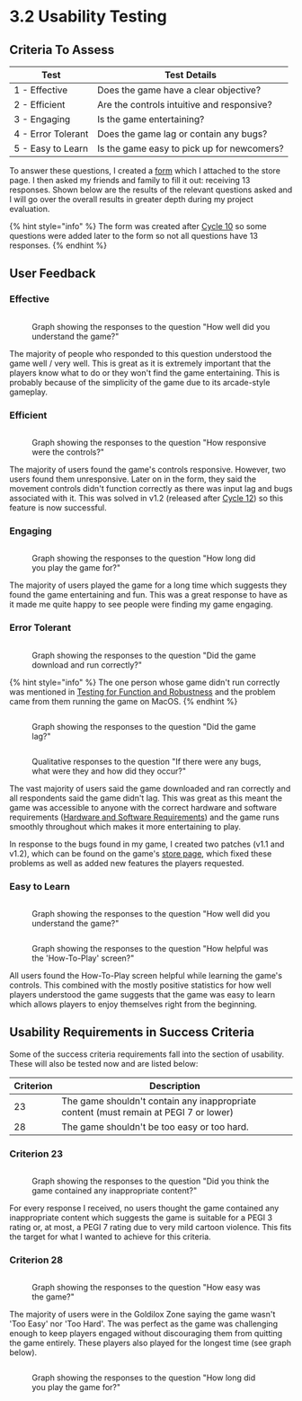 # 3.2 Usability Testing

## Criteria To Assess

| Test               | Test Details                               |
| ------------------ | ------------------------------------------ |
| 1 - Effective      | Does the game have a clear objective?      |
| 2 - Efficient      | Are the controls intuitive and responsive? |
| 3 - Engaging       | Is the game entertaining?                  |
| 4 - Error Tolerant | Does the game lag or contain any bugs?     |
| 5 - Easy to Learn  | Is the game easy to pick up for newcomers? |

To answer these questions, I created a [form](https://docs.google.com/forms/d/e/1FAIpQLSewdKSRPxViHy7iZwTl3iMBZkAM8XL76dQIEQXJQ5ZiwxuIdg/viewform) which I attached to the store page. I then asked my friends and family to fill it out: receiving 13 responses. Shown below are the results of the relevant questions asked and I will go over the overall results in greater depth during my project evaluation.

{% hint style="info" %}
The form was created after [Cycle 10](../design-and-development/cycle-10.md) so some questions were added later to the form so not all questions have 13 responses.
{% endhint %}

## User Feedback

### Effective

<figure><img src="../.gitbook/assets/image (2) (1).png" alt=""><figcaption><p>Graph showing the responses to the question "How well did you understand the game?"</p></figcaption></figure>

The majority of people who responded to this question understood the game well / very well. This is great as it is extremely important that the players know what to do or they won't find the game entertaining. This is probably because of the simplicity of the game due to its arcade-style gameplay.

### Efficient

<figure><img src="../.gitbook/assets/image (23).png" alt=""><figcaption><p>Graph showing the responses to the question "How responsive were the controls?"</p></figcaption></figure>

The majority of users found the game's controls responsive. However, two users found them unresponsive. Later on in the form, they said the movement controls didn't function correctly as there was input lag and bugs associated with it. This was solved in v1.2 (released after [Cycle 12](../design-and-development/cycle-12.md)) so this feature is now successful.

### Engaging

<figure><img src="../.gitbook/assets/image (24).png" alt=""><figcaption><p>Graph showing the responses to the question "How long did you play the game for?"</p></figcaption></figure>

The majority of users played the game for a long time which suggests they found the game entertaining and fun. This was a great response to have as it made me quite happy to see people were finding my game engaging.

### Error Tolerant

<figure><img src="../.gitbook/assets/image (1) (1) (1).png" alt=""><figcaption><p>Graph showing the responses to the question "Did the game download and run correctly?"</p></figcaption></figure>

{% hint style="info" %}
The one person whose game didn't run correctly was mentioned in [Testing for Function and Robustness](testing-for-function-and-robustness.md) and the problem came from them running the game on MacOS.
{% endhint %}

<figure><img src="../.gitbook/assets/image (25).png" alt=""><figcaption><p>Graph showing the responses to the question "Did the game lag?"</p></figcaption></figure>

<figure><img src="../.gitbook/assets/image (5).png" alt=""><figcaption><p>Qualitative responses to the question "If there were any bugs, what were they and how did they occur?"</p></figcaption></figure>

The vast majority of users said the game downloaded and ran correctly and all respondents said the game didn't lag. This was great as this meant the game was accessible to anyone with the correct hardware and software requirements ([Hardware and Software Requirements](../analysis/hardware-and-software-requirements.md)) and the game runs smoothly throughout which makes it more entertaining to play.

In response to the bugs found in my game, I created two patches (v1.1 and v1.2), which can be found on the game's [store page](https://elliotody.itch.io/bucket-knight), which fixed these problems as well as added new features the players requested.

### Easy to Learn

<figure><img src="../.gitbook/assets/image (2) (1).png" alt=""><figcaption><p>Graph showing the responses to the question "How well did you understand the game?"</p></figcaption></figure>

<figure><img src="../.gitbook/assets/image (26).png" alt=""><figcaption><p>Graph showing the responses to the question "How helpful was the 'How-To-Play' screen?"</p></figcaption></figure>

All users found the How-To-Play screen helpful while learning the game's controls. This combined with the mostly positive statistics for how well players understood the game suggests that the game was easy to learn which allows players to enjoy themselves right from the beginning.

## Usability Requirements in Success Criteria

Some of the success criteria requirements fall into the section of usability. These will also be tested now and are listed below:

| Criterion | Description                                                                           |
| --------- | ------------------------------------------------------------------------------------- |
| 23        | The game shouldn't contain any inappropriate content (must remain at PEGI 7 or lower) |
| 28        | The game shouldn't be too easy or too hard.                                           |

### Criterion 23

<figure><img src="../.gitbook/assets/image (27).png" alt=""><figcaption><p>Graph showing the responses to the question "Did you think the game contained any inappropriate content?"</p></figcaption></figure>

For every response I received, no users thought the game contained any inappropriate content which suggests the game is suitable for a PEGI 3 rating or, at most, a PEGI 7 rating due to very mild cartoon violence. This fits the target for what I wanted to achieve for this criteria.

### Criterion 28

<figure><img src="../.gitbook/assets/image (28).png" alt=""><figcaption><p>Graph showing the responses to the question "How easy was the game?"</p></figcaption></figure>

The majority of users were in the Goldilox Zone saying the game wasn't 'Too Easy' nor 'Too Hard'. The was perfect as the game was challenging enough to keep players engaged without discouraging them from quitting the game entirely. These players also played for the longest time (see graph below).

<figure><img src="../.gitbook/assets/image (24).png" alt=""><figcaption><p>Graph showing the responses to the question "How long did you play the game for?"</p></figcaption></figure>
